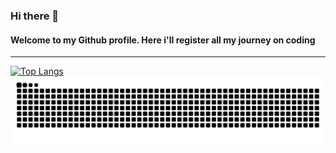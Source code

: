 ### Hi there 👋


#### Welcome to my Github profile. Here i'll register all my journey on coding
-----------
<!--
**checkioname/checkioname** is a ✨ _special_ ✨ repository because its `README.md` (this file) appears on your GitHub profile.

Here are some ideas to get you started:
-->
[![Top Langs](https://github-readme-stats.vercel.app/api/top-langs/?username=checkioname&theme=tokyonight)](https://github.com/checkioname/github-readme-stats) 
![Snake animation](https://github.com/checkioname/checkioname/blob/output/github-contribution-grid-snake.svg)
